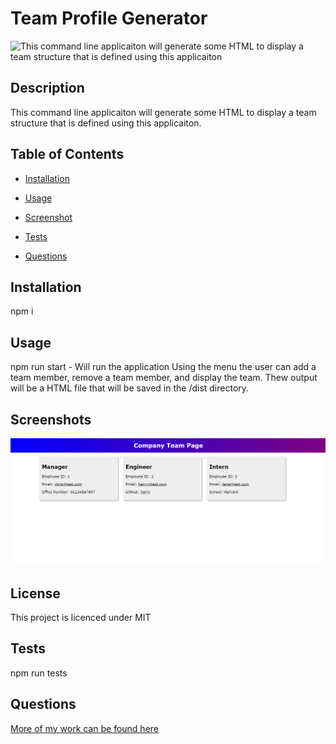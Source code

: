 
    
# Team Profile Generator

![This command line applicaiton will generate some HTML to display a team structure that is defined using this applicaiton](https://img.shields.io/badge/license-MIT-blue.svg)
    
## Description
    
This command line applicaiton will generate some HTML to display a team structure that is defined using this applicaiton.


## Table of Contents 

* [Installation](#installation)

* [Usage](#usage)

* [Screenshot](#screenshot)

* [Tests](#tests)

* [Questions](#questions)

## Installation
    
npm i
    
## Usage
    
npm run start  - Will run the application
Using the menu the user can add a team member, remove a team member, and display the team.
Thew output will be a HTML file that will be saved in the /dist directory.
    
## Screenshots

![alt screen.png](assets/images/screen.png)
    

## License
    
This project is licenced under MIT

## Tests
    
npm run tests

## Questions

[More of my work can be found here](https://github.com/ChrisAylen)
    
